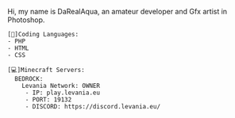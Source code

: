 Hi, my name is DaRealAqua, an amateur developer and Gfx artist in Photoshop.

```
[💾]Coding Languages: 
- PHP
- HTML
- CSS

[💻]Minecraft Servers:
  BEDROCK:
    Levania Network: OWNER
     - IP: play.levania.eu
     - PORT: 19132
     - DISCORD: https://discord.levania.eu/
```  
